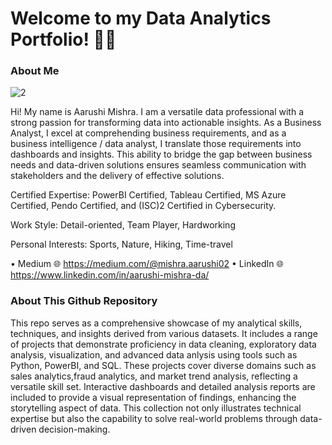 # Welcome to my Data Analytics Portfolio! 🙋‍♀️

### About Me 

![2](https://github.com/aarushi50/Portfolio-Projects/assets/35843318/35de48b0-544b-48e7-9102-d031d880fe99)

Hi! My name is Aarushi Mishra. I am a versatile data professional with a strong passion for transforming data into actionable insights. As a Business Analyst, I excel at comprehending business requirements, and as a business intelligence / data analyst, I translate those requirements into dashboards and insights. This ability to bridge the gap between business needs and data-driven solutions ensures seamless communication with stakeholders and the delivery of effective solutions.

Certified Expertise: PowerBI Certified, Tableau Certified, MS Azure Certified, Pendo Certified, and (ISC)2 Certified in Cybersecurity.

Work Style: Detail-oriented, Team Player, Hardworking

Personal Interests: Sports, Nature, Hiking, Time-travel

 • Medium 🌐 https://medium.com/@mishra.aarushi02
 • LinkedIn 🌐 https://www.linkedin.com/in/aarushi-mishra-da/

### About This Github Repository

This repo serves as a comprehensive showcase of my analytical skills, techniques, and insights derived from various datasets. It includes a range of projects that demonstrate proficiency in data cleaning, exploratory data analysis, visualization, and advanced data anlysis using tools such as Python, PowerBI, and SQL. These projects cover diverse domains such as sales analytics,fraud analytics, and market trend analysis, reflecting a versatile skill set. Interactive dashboards and detailed analysis reports are included to provide a visual representation of findings, enhancing the storytelling aspect of data. This collection not only illustrates technical expertise but also the capability to solve real-world problems through data-driven decision-making.


